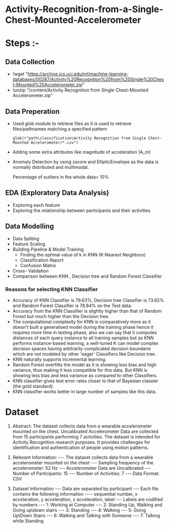Activity-Recognition-from-a-Single-Chest-Mounted-Accelerometer
==============================================================
Steps :- 
========
## Data Collection

* !wget "https://archive.ics.uci.edu/ml/machine-learning-databases/00287/Activity%20Recognition%20from%20Single%20Chest-Mounted%20Accelerometer.zip"
* !unzip "/content/Activity Recognition from Single Chest-Mounted Accelerometer.zip"

## Data Preperation

* Used glob module to retrieve files as it is used to retrieve files/pathnames matching a specified pattern
  
      glob(r"path\classification\Activity Recognition from Single Chest-Mounted Accelerometer/*.csv")
       
* Adding some extra attributes like magnitude of acceleration (A_m)       
* Anomaly Detection by using zscore and EllipticEnvelope as the data is normally distributed and multimodal.
  
  Percentage of outliers in the whole data= 10%
       
## EDA (Exploratory Data Analysis)

* Exploring each feature
* Exploring the relationship between participants and their activities

## Data Modelling

* Data Spliting
* Feature Scaling 
* Building Pipeline & Model Training
  * Finding the optimal value of k in KNN (K-Nearest Neighbors)
  * Classification Report
  * Confusion Matrix
* Cross- Validation
* Comparison between KNN , Decision tree and Random Forest Classifier
### Reasons for selecting KNN Classifier
* Accuracy of KNN Classifier is 79.63%, Decision tree Classifier is 73.62% and Random Forest Classifier is 78.84% on the Test data.
* Accuracy from the KNN Classifier is slightly higher than that of Random Forest but much higher than the Decision tree.
* The computational complexity for KNN is comparatively more as it doesn't built a generalised model during the training phase hence it requires more time in testing phase,     also we can say that it computes distances of each query instance to all training samples but as KNN performs instance-based learning, a well-tuned K can model complex       decision spaces having arbitrarily complicated decision boundarie which are not modeled by other 'eager' Classifiers like Decision tree.
* KNN naturally supports incremental learning.
* Random Forest overfitts the model as it is showing less bias and high variance, thus making it less compatible for this data.
  But KNN is showing less bias and less variance as compared to other Classifiers.
* KNN classifier gives test error rates closer to that of Bayesian classier (the gold standard).
* KNN classifier works better in large number of samples like this data.
       

Dataset
=======

1. Abstract: The dataset collects data from a wearable accelerometer mounted on the chest. Uncalibrated Accelerometer Data are collected from 15 participants performing 7 activities. The dataset is intended for Activity Recognition research purposes. It provides challenges for identification and authentication of people using motion patterns.

2. Relevant Information:
   --- The dataset collects data from a wearable accelerometer mounted on the chest
   --- Sampling frequency of the accelerometer: 52 Hz
   --- Accelerometer Data are Uncalibrated
   --- Number of Participants: 15
   --- Number of Activities: 7
   --- Data Format: CSV

3. Dataset Information
   --- Data are separated by participant
   --- Each file contains the following information
       ---- sequential number, x acceleration, y acceleration, z acceleration, label 
   --- Labels are codified by numbers
       --- 1: Working at Computer
       --- 2: Standing Up, Walking and Going up\down stairs
       --- 3: Standing
       --- 4: Walking
       --- 5: Going Up\Down Stairs
       --- 6: Walking and Talking with Someone
       --- 7: Talking while Standing
